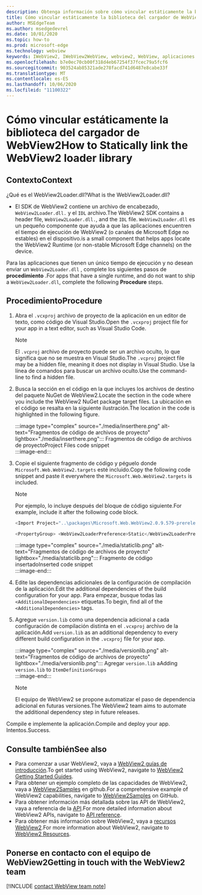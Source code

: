 ```yaml
---
description: Obtenga información sobre cómo vincular estáticamente la biblioteca del cargador de WebView2.
title: Cómo vincular estáticamente la biblioteca del cargador de WebView2
author: MSEdgeTeam
ms.author: msedgedevrel
ms.date: 10/01/2020
ms.topic: how-to
ms.prod: microsoft-edge
ms.technology: webview
keywords: IWebView2, IWebView2WebView, webview2, WebView, aplicaciones Win32, Win32, Edge, ICoreWebView2, ICoreWebView2Host, control de explorador, HTML Edge
ms.openlocfilehash: b7e0ec70cb00f318d4eb67254f37fcec79a5fcf6
ms.sourcegitcommit: 903524ab85321ade278facd741d6487e8cabe33f
ms.translationtype: MT
ms.contentlocale: es-ES
ms.lasthandoff: 10/06/2020
ms.locfileid: "11100322"
---
```

# <span data-ttu-id="13feb-104">Cómo vincular estáticamente la biblioteca del cargador de WebView2</span><span class="sxs-lookup"><span data-stu-id="13feb-104">How to Statically link the WebView2 loader library</span></span>  

## <span data-ttu-id="13feb-105">Contexto</span><span class="sxs-lookup"><span data-stu-id="13feb-105">Context</span></span>  

<span data-ttu-id="13feb-106">¿Qué es el WebView2Loader.dll?</span><span class="sxs-lookup"><span data-stu-id="13feb-106">What is the WebView2Loader.dll?</span></span>  

*   <span data-ttu-id="13feb-107">El SDK de WebView2 contiene un archivo de encabezado, `WebView2Loader.dll.` y el `IDL` archivo.</span><span class="sxs-lookup"><span data-stu-id="13feb-107">The WebView2 SDK contains a header file, `WebView2Loader.dll.`, and the `IDL` file.</span></span> `WebView2Loader.dll` <span data-ttu-id="13feb-108">es un pequeño componente que ayuda a que las aplicaciones encuentren el tiempo de ejecución de WebView2 (o canales de Microsoft Edge no estables) en el dispositivo.</span><span class="sxs-lookup"><span data-stu-id="13feb-108">is a small component that helps apps locate the WebView2 Runtime (or non-stable Microsoft Edge channels) on the device.</span></span>  

<span data-ttu-id="13feb-109">Para las aplicaciones que tienen un único tiempo de ejecución y no desean enviar un `WebView2Loader.dll` , complete los siguientes pasos de **procedimiento** .</span><span class="sxs-lookup"><span data-stu-id="13feb-109">For apps that have a single runtime, and do not want to ship a `WebView2Loader.dll`, complete the following **Procedure** steps.</span></span>  

## <span data-ttu-id="13feb-110">Procedimiento</span><span class="sxs-lookup"><span data-stu-id="13feb-110">Procedure</span></span>  

1.  <span data-ttu-id="13feb-111">Abra el `.vcxproj` archivo de proyecto de la aplicación en un editor de texto, como código de Visual Studio.</span><span class="sxs-lookup"><span data-stu-id="13feb-111">Open the `.vcxproj` project file for your app in a text editor, such as Visual Studio Code.</span></span>  
    
    > [!NOTE]
    > <span data-ttu-id="13feb-112">El `.vcproj` archivo de proyecto puede ser un archivo oculto, lo que significa que no se muestra en Visual Studio.</span><span class="sxs-lookup"><span data-stu-id="13feb-112">The `.vcproj` project file may be a hidden file, meaning it does not display in Visual Studio.</span></span>  <span data-ttu-id="13feb-113">Use la línea de comandos para buscar un archivo oculto.</span><span class="sxs-lookup"><span data-stu-id="13feb-113">Use the command-line to find a hidden file.</span></span>  
    
1.  <span data-ttu-id="13feb-114">Busca la sección en el código en la que incluyes los archivos de destino del paquete NuGet de WebView2.</span><span class="sxs-lookup"><span data-stu-id="13feb-114">Locate the section in the code where you include the WebView2 NuGet package target files.</span></span>  <span data-ttu-id="13feb-115">La ubicación en el código se resalta en la siguiente ilustración.</span><span class="sxs-lookup"><span data-stu-id="13feb-115">The location in the code is highlighted in the following figure.</span></span>  
    
    :::image type="complex" source="./media/inserthere.png" alt-text="Fragmentos de código de archivos de proyecto" lightbox="./media/inserthere.png"::: 
       <span data-ttu-id="13feb-117">Fragmentos de código de archivos de proyecto</span><span class="sxs-lookup"><span data-stu-id="13feb-117">Project Files code snippet</span></span>  
    :::image-end:::  
    
1.  <span data-ttu-id="13feb-118">Copie el siguiente fragmento de código y péguelo donde `Microsoft.Web.WebView2.targets` esté incluido.</span><span class="sxs-lookup"><span data-stu-id="13feb-118">Copy the following code snippet and paste it everywhere the `Microsoft.Web.WebView2.targets` is included.</span></span>  

    > [!NOTE]
    > <span data-ttu-id="13feb-119">Por ejemplo, lo incluye después del bloque de código siguiente.</span><span class="sxs-lookup"><span data-stu-id="13feb-119">For example, include it after the following code block.</span></span>  
    > 
    > ```csharp
    > <Import Project="..\packages\Microsoft.Web.WebView2.0.9.579-prerelease\build\native\Microsoft.Web.WebView2.targets" Condition="Exists('..\packages\Microsoft.Web.WebView2.0.9.579-prerelease\build\native\Microsoft.Web.WebView2.targets')" />
    > ```  
    
    ```csharp
    <PropertyGroup> <WebView2LoaderPreference>Static</WebView2LoaderPreference> </PropertyGroup>
    ```
    
    :::image type="complex" source="./media/staticlib.png" alt-text="Fragmentos de código de archivos de proyecto" lightbox="./media/staticlib.png"::: 
       <span data-ttu-id="13feb-121">Fragmento de código insertado</span><span class="sxs-lookup"><span data-stu-id="13feb-121">Inserted code snippet</span></span>  
    :::image-end:::  
    
1.  <span data-ttu-id="13feb-122">Edite las dependencias adicionales de la configuración de compilación de la aplicación.</span><span class="sxs-lookup"><span data-stu-id="13feb-122">Edit the additional dependencies of the build configuration for your app.</span></span>  <span data-ttu-id="13feb-123">Para empezar, busque todas las `<AdditionalDependencies>` etiquetas.</span><span class="sxs-lookup"><span data-stu-id="13feb-123">To begin, find all of the `<AdditionalDependencies>` tags.</span></span>  
1.  <span data-ttu-id="13feb-124">Agregue `version.lib` como una dependencia adicional a cada configuración de compilación distinta en el `.vcxproj` archivo de la aplicación.</span><span class="sxs-lookup"><span data-stu-id="13feb-124">Add `version.lib` as an additional dependency to every different build configuration in the `.vcxproj` file for your app.</span></span>  
    
    :::image type="complex" source="./media/versionlib.png" alt-text="Fragmentos de código de archivos de proyecto" lightbox="./media/versionlib.png"::: 
       <span data-ttu-id="13feb-126">Agregar `version.lib` a</span><span class="sxs-lookup"><span data-stu-id="13feb-126">Adding `version.lib` to</span></span> `ItemDefinitionGroups`  
    :::image-end:::  
    
    > [!NOTE]
    > <span data-ttu-id="13feb-127">El equipo de WebView2 se propone automatizar el paso de dependencia adicional en futuras versiones.</span><span class="sxs-lookup"><span data-stu-id="13feb-127">The WebView2 team aims to automate the additional dependency step in future releases.</span></span>  
    
<span data-ttu-id="13feb-128">Compile e implemente la aplicación.</span><span class="sxs-lookup"><span data-stu-id="13feb-128">Compile and deploy your app.</span></span>  <span data-ttu-id="13feb-129">Intentos.</span><span class="sxs-lookup"><span data-stu-id="13feb-129">Success.</span></span>  

## <span data-ttu-id="13feb-130">Consulte también</span><span class="sxs-lookup"><span data-stu-id="13feb-130">See also</span></span>  

*   <span data-ttu-id="13feb-131">Para comenzar a usar WebView2, vaya a [WebView2 guías de introducción][Webview2MainGettingStarted].</span><span class="sxs-lookup"><span data-stu-id="13feb-131">To get started using WebView2, navigate to [WebView2 Getting Started Guides][Webview2MainGettingStarted].</span></span>  
*   <span data-ttu-id="13feb-132">Para obtener un ejemplo completo de las capacidades de WebView2, vaya a [WebView2Samples][GithubMicrosoftedgeWebview2samples] en github.</span><span class="sxs-lookup"><span data-stu-id="13feb-132">For a comprehensive example of WebView2 capabilities, navigate to [WebView2Samples][GithubMicrosoftedgeWebview2samples] on GitHub.</span></span>
*   <span data-ttu-id="13feb-133">Para obtener información más detallada sobre las API de WebView2, vaya a referencia de la [API][Webview2ApiReference].</span><span class="sxs-lookup"><span data-stu-id="13feb-133">For more detailed information about WebView2 APIs, navigate to [API reference][Webview2ApiReference].</span></span>
*   <span data-ttu-id="13feb-134">Para obtener más información sobre WebView2, vaya a [recursos WebView2][Webview2MainNextSteps].</span><span class="sxs-lookup"><span data-stu-id="13feb-134">For more information about WebView2, navigate to [WebView2 Resources][Webview2MainNextSteps].</span></span>

## <span data-ttu-id="13feb-135">Ponerse en contacto con el equipo de WebView2</span><span class="sxs-lookup"><span data-stu-id="13feb-135">Getting in touch with the WebView2 team</span></span>  

[!INCLUDE [contact WebView team note](../includes/contact-webview-team-note.md)]  

<!-- links -->  

[DevtoolsGuideChromiumMain]: ../../devtools-guide-chromium.md "Herramientas para desarrolladores de Microsoft Edge (cromo) | Microsoft docs"  

[Webview2ReferenceDotnet09628MicrosoftWebWebview2CoreCorewebview2environmentoptionsAdditionalbrowserarguments]: ../reference/dotnet/0-9-628/microsoft-web-webview2-core-corewebview2environmentoptions.md#additionalbrowserarguments "AdditionalBrowserArguments-0.9.515-Microsoft. Web. WebView2. Core. CoreWebView2EnvironmentOptions clase | Microsoft docs"  
[Webview2ReferenceWin3209622Webview2IdlParameters]: ../reference/win32/0-9-622/webview2-idl.md#createcorewebview2environment  "CreateCoreWebView2Environment-Globals | Microsoft docs"  
[Webview2ApiReference]: ../webview2-api-reference.md "Referencia de la API de Microsoft Edge WebView2 | Microsoft docs"  
[Webview2MainNextSteps]: ../index.md#next-steps "Pasos siguientes: Introducción a Microsoft Edge WebView2 (versión preliminar) | Microsoft docs"  
[Webview2MainGettingStarted]: ../index.md#getting-started "Introducción: Introducción a Microsoft Edge WebView2 (versión preliminar) | Microsoft docs"  

[GithubMicrosoftedgeWebviewfeedbackMain]: https://github.com/MicrosoftEdge/WebViewFeedback "Comentarios de WebView: MicrosoftEdge/WebViewFeedback | GitHub"  
[GithubMicrosoftedgeWebview2samples]: https://github.com/MicrosoftEdge/WebView2Samples "Ejemplos de WebView2: MicrosoftEdge/WebView2Samples | GitHub"  

[GithubMicrosoftVscodeJSDebugWhatsNew]: https://github.com/microsoft/vscode-js-debug#whats-new "¿Qué novedades hay? -Depurador de JavaScript para Visual Studio Code-Microsoft/vscode-JS-Debug | GitHub"  

[GithubMicrosoftVscodeEdgeDebug2ReadmeChromiumWebviewApplications]: https://github.com/microsoft/vscode-edge-debug2/blob/master/README.md#microsoft-edge-chromium-webview-applications "Aplicaciones de WebView de Microsoft Edge (cromo): depurador de código de Visual Studio para Microsoft Edge-Microsoft/vscode-Edge-debug2 | GitHub"  
